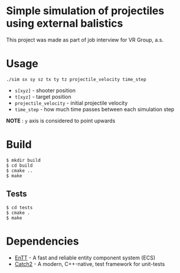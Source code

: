 # Simple simulation of projectiles using external balistics
This project was made as part of job interview for VR Group, a.s. 

# Usage
`./sim sx sy sz tx ty tz projectile_velocity time_step`
- `s[xyz]` - shooter position 
- `t[xyz]` - target position 
- `projectile_velocity` - initial projectile velocity
- `time_step` - how much time passes between each simulation step

**NOTE** : `y` axis is considered to point upwards


# Build
```
$ mkdir build
$ cd build
$ cmake ..
$ make
```

## Tests
```
$ cd tests
$ cmake .
$ make
```

# Dependencies
- [EnTT](https://github.com/skypjack/entt) - A fast and reliable entity component system (ECS)
- [Catch2](https://github.com/catchorg/Catch2) - A modern, C++-native, test framework for unit-tests